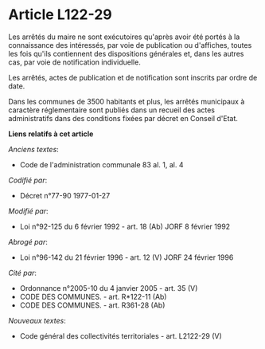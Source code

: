 # Article L122-29

Les arrêtés du maire ne sont exécutoires qu'après avoir été portés à la connaissance des intéressés, par voie de publication
ou d'affiches, toutes les fois qu'ils contiennent des dispositions générales et, dans les autres cas, par voie de
notification individuelle.

Les arrêtés, actes de publication et de notification sont inscrits par ordre de date.

Dans les communes de 3500 habitants et plus, les arrêtés municipaux à caractère réglementaire sont publiés dans un recueil
des actes administratifs dans des conditions fixées par décret en Conseil d'Etat.

**Liens relatifs à cet article**

_Anciens textes_:

  - Code de l'administration communale 83 al. 1, al. 4

_Codifié par_:

  - Décret n°77-90 1977-01-27

_Modifié par_:

  - Loi n°92-125 du 6 février 1992 - art. 18 (Ab) JORF 8 février 1992

_Abrogé par_:

  - Loi n°96-142 du 21 février 1996 - art. 12 (V) JORF 24 février 1996

_Cité par_:

  - Ordonnance n°2005-10 du 4 janvier 2005 - art. 35 (V)
  - CODE DES COMMUNES. - art. R*122-11 (Ab)
  - CODE DES COMMUNES. - art. R361-28 (Ab)

_Nouveaux textes_:

  - Code général des collectivités territoriales - art. L2122-29 (V)
